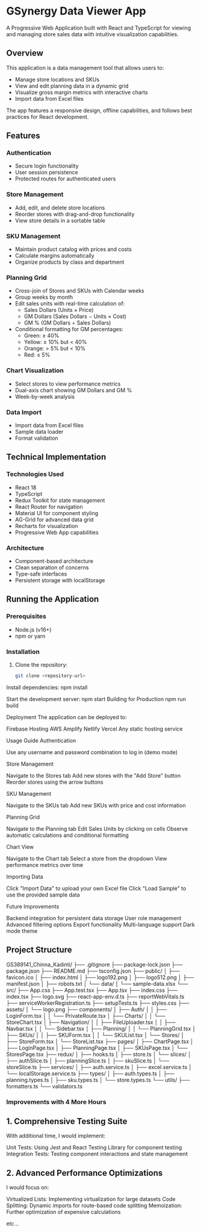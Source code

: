# GSynergy Data Viewer App

A Progressive Web Application built with React and TypeScript for viewing and managing store sales data with intuitive visualization capabilities.

## Overview

This application is a data management tool that allows users to:

- Manage store locations and SKUs
- View and edit planning data in a dynamic grid
- Visualize gross margin metrics with interactive charts
- Import data from Excel files

The app features a responsive design, offline capabilities, and follows best practices for React development.

## Features

### Authentication
- Secure login functionality
- User session persistence
- Protected routes for authenticated users

### Store Management
- Add, edit, and delete store locations
- Reorder stores with drag-and-drop functionality
- View store details in a sortable table

### SKU Management
- Maintain product catalog with prices and costs
- Calculate margins automatically
- Organize products by class and department

### Planning Grid
- Cross-join of Stores and SKUs with Calendar weeks
- Group weeks by month
- Edit sales units with real-time calculation of:
  - Sales Dollars (Units × Price)
  - GM Dollars (Sales Dollars − Units × Cost)
  - GM % (GM Dollars ÷ Sales Dollars)
- Conditional formatting for GM percentages:
  - Green: ≥ 40%
  - Yellow: ≥ 10% but < 40%
  - Orange: > 5% but < 10%
  - Red: ≤ 5%

### Chart Visualization
- Select stores to view performance metrics
- Dual-axis chart showing GM Dollars and GM %
- Week-by-week analysis

### Data Import
- Import data from Excel files
- Sample data loader
- Format validation

## Technical Implementation

### Technologies Used
- React 18
- TypeScript
- Redux Toolkit for state management
- React Router for navigation
- Material UI for component styling
- AG-Grid for advanced data grid
- Recharts for visualization
- Progressive Web App capabilities

### Architecture
- Component-based architecture
- Clean separation of concerns
- Type-safe interfaces
- Persistent storage with localStorage

## Running the Application

### Prerequisites
- Node.js (v16+)
- npm or yarn

### Installation
1. Clone the repository:
   ```bash
   git clone <repository-url>

Install dependencies:
npm install

Start the development server:
npm start
Building for Production
npm run build



Deployment
The application can be deployed to:

Firebase Hosting
AWS Amplify
Netlify
Vercel
Any static hosting service

Usage Guide
Authentication

Use any username and password combination to log in (demo mode)

Store Management

Navigate to the Stores tab
Add new stores with the "Add Store" button
Reorder stores using the arrow buttons

SKU Management

Navigate to the SKUs tab
Add new SKUs with price and cost information

Planning Grid

Navigate to the Planning tab
Edit Sales Units by clicking on cells
Observe automatic calculations and conditional formatting

Chart View

Navigate to the Chart tab
Select a store from the dropdown
View performance metrics over time

Importing Data

Click "Import Data" to upload your own Excel file
Click "Load Sample" to use the provided sample data

Future Improvements

Backend integration for persistent data storage
User role management
Advanced filtering options
Export functionality
Multi-language support
Dark mode theme



## Project Structure

GS389141_Chinna_Kadinti/ ├── .gitignore ├── package-lock.json ├── package.json ├── README.md ├── tsconfig.json ├── public/ │   ├── favicon.ico │   ├── index.html │   ├── logo192.png │   ├── logo512.png │   ├── manifest.json │   ├── robots.txt │   └── data/ │       └── sample-data.xlsx └── src/ ├── App.css ├── App.test.tsx ├── App.tsx ├── index.css ├── index.tsx ├── logo.svg ├── react-app-env.d.ts ├── reportWebVitals.ts ├── serviceWorkerRegistration.ts ├── setupTests.ts ├── styles.css ├── assets/ │   └── logo.png ├── components/ │   ├── Auth/ │   │   ├── LoginForm.tsx │   │   └── PrivateRoute.tsx │   ├── Charts/ │   │   └── StoreChart.tsx │   ├── Navigation/ │   │   ├── FileUploader.tsx │   │   ├── Navbar.tsx │   │   └── Sidebar.tsx │   ├── Planning/ │   │   └── PlanningGrid.tsx │   ├── SKUs/ │   │   ├── SKUForm.tsx │   │   └── SKUList.tsx │   └── Stores/ │       ├── StoreForm.tsx │       └── StoreList.tsx ├── pages/ │   ├── ChartPage.tsx │   ├── LoginPage.tsx │   ├── PlanningPage.tsx │   ├── SKUsPage.tsx │   └── StoresPage.tsx ├── redux/ │   ├── hooks.ts │   ├── store.ts │   └── slices/ │       ├── authSlice.ts │       ├── planningSlice.ts │       ├── skuSlice.ts │       └── storeSlice.ts ├── services/ │   ├── auth.service.ts │   ├── excel.service.ts │   └── localStorage.service.ts ├── types/ │   ├── auth.types.ts │   ├── planning.types.ts │   ├── sku.types.ts │   └── store.types.ts └── utils/ ├── formatters.ts └── validators.ts






### Improvements with 4 More Hours
## 1. Comprehensive Testing Suite
With additional time, I would implement:

Unit Tests: Using Jest and React Testing Library for component testing
Integration Tests: Testing component interactions and state management

## 2. Advanced Performance Optimizations
I would focus on:

Virtualized Lists: Implementing virtualization for large datasets
Code Splitting: Dynamic imports for route-based code splitting
Memoization: Further optimization of expensive calculations

etc...




